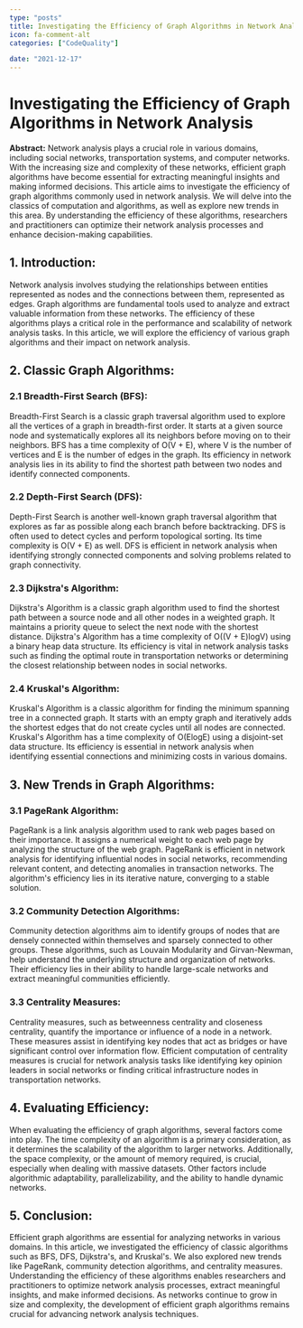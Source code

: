 ```yaml
---
type: "posts"
title: Investigating the Efficiency of Graph Algorithms in Network Analysis
icon: fa-comment-alt
categories: ["CodeQuality"]

date: "2021-12-17"
---
```




# Investigating the Efficiency of Graph Algorithms in Network Analysis

**Abstract:**
Network analysis plays a crucial role in various domains, including social networks, transportation systems, and computer networks. With the increasing size and complexity of these networks, efficient graph algorithms have become essential for extracting meaningful insights and making informed decisions. This article aims to investigate the efficiency of graph algorithms commonly used in network analysis. We will delve into the classics of computation and algorithms, as well as explore new trends in this area. By understanding the efficiency of these algorithms, researchers and practitioners can optimize their network analysis processes and enhance decision-making capabilities.

## 1. Introduction:
Network analysis involves studying the relationships between entities represented as nodes and the connections between them, represented as edges. Graph algorithms are fundamental tools used to analyze and extract valuable information from these networks. The efficiency of these algorithms plays a critical role in the performance and scalability of network analysis tasks. In this article, we will explore the efficiency of various graph algorithms and their impact on network analysis.

## 2. Classic Graph Algorithms:
### 2.1 Breadth-First Search (BFS):
Breadth-First Search is a classic graph traversal algorithm used to explore all the vertices of a graph in breadth-first order. It starts at a given source node and systematically explores all its neighbors before moving on to their neighbors. BFS has a time complexity of O(V + E), where V is the number of vertices and E is the number of edges in the graph. Its efficiency in network analysis lies in its ability to find the shortest path between two nodes and identify connected components.

### 2.2 Depth-First Search (DFS):
Depth-First Search is another well-known graph traversal algorithm that explores as far as possible along each branch before backtracking. DFS is often used to detect cycles and perform topological sorting. Its time complexity is O(V + E) as well. DFS is efficient in network analysis when identifying strongly connected components and solving problems related to graph connectivity.

### 2.3 Dijkstra's Algorithm:
Dijkstra's Algorithm is a classic graph algorithm used to find the shortest path between a source node and all other nodes in a weighted graph. It maintains a priority queue to select the next node with the shortest distance. Dijkstra's Algorithm has a time complexity of O((V + E)logV) using a binary heap data structure. Its efficiency is vital in network analysis tasks such as finding the optimal route in transportation networks or determining the closest relationship between nodes in social networks.

### 2.4 Kruskal's Algorithm:
Kruskal's Algorithm is a classic algorithm for finding the minimum spanning tree in a connected graph. It starts with an empty graph and iteratively adds the shortest edges that do not create cycles until all nodes are connected. Kruskal's Algorithm has a time complexity of O(ElogE) using a disjoint-set data structure. Its efficiency is essential in network analysis when identifying essential connections and minimizing costs in various domains.

## 3. New Trends in Graph Algorithms:
### 3.1 PageRank Algorithm:
PageRank is a link analysis algorithm used to rank web pages based on their importance. It assigns a numerical weight to each web page by analyzing the structure of the web graph. PageRank is efficient in network analysis for identifying influential nodes in social networks, recommending relevant content, and detecting anomalies in transaction networks. The algorithm's efficiency lies in its iterative nature, converging to a stable solution.

### 3.2 Community Detection Algorithms:
Community detection algorithms aim to identify groups of nodes that are densely connected within themselves and sparsely connected to other groups. These algorithms, such as Louvain Modularity and Girvan-Newman, help understand the underlying structure and organization of networks. Their efficiency lies in their ability to handle large-scale networks and extract meaningful communities efficiently.

### 3.3 Centrality Measures:
Centrality measures, such as betweenness centrality and closeness centrality, quantify the importance or influence of a node in a network. These measures assist in identifying key nodes that act as bridges or have significant control over information flow. Efficient computation of centrality measures is crucial for network analysis tasks like identifying key opinion leaders in social networks or finding critical infrastructure nodes in transportation networks.

## 4. Evaluating Efficiency:
When evaluating the efficiency of graph algorithms, several factors come into play. The time complexity of an algorithm is a primary consideration, as it determines the scalability of the algorithm to larger networks. Additionally, the space complexity, or the amount of memory required, is crucial, especially when dealing with massive datasets. Other factors include algorithmic adaptability, parallelizability, and the ability to handle dynamic networks.

## 5. Conclusion:
Efficient graph algorithms are essential for analyzing networks in various domains. In this article, we investigated the efficiency of classic algorithms such as BFS, DFS, Dijkstra's, and Kruskal's. We also explored new trends like PageRank, community detection algorithms, and centrality measures. Understanding the efficiency of these algorithms enables researchers and practitioners to optimize network analysis processes, extract meaningful insights, and make informed decisions. As networks continue to grow in size and complexity, the development of efficient graph algorithms remains crucial for advancing network analysis techniques.